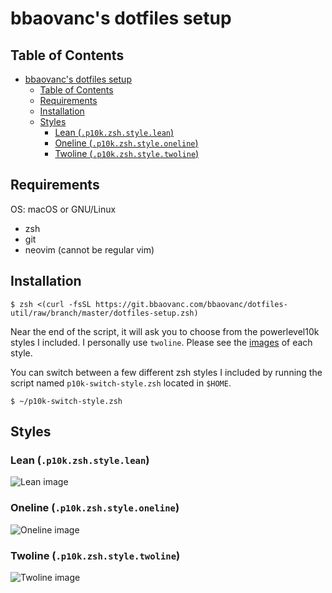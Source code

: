 # bbaovanc's dotfiles setup

## Table of Contents

- [bbaovanc's dotfiles setup](#bbaovancs-dotfiles-setup)
  - [Table of Contents](#table-of-contents)
  - [Requirements](#requirements)
  - [Installation](#installation)
  - [Styles](#styles)
    - [Lean (`.p10k.zsh.style.lean`)](#lean-p10kzshstylelean)
    - [Oneline (`.p10k.zsh.style.oneline`)](#oneline-p10kzshstyleoneline)
    - [Twoline (`.p10k.zsh.style.twoline`)](#twoline-p10kzshstyletwoline)

## Requirements

OS: macOS or GNU/Linux

- zsh
- git
- neovim (cannot be regular vim)

## Installation

```shell
$ zsh <(curl -fsSL https://git.bbaovanc.com/bbaovanc/dotfiles-util/raw/branch/master/dotfiles-setup.zsh)
```

Near the end of the script, it will ask you to choose from the powerlevel10k styles I included.
I personally use `twoline`. Please see the [images](#styles) of each style.

You can switch between a few different zsh styles I included by running the script named `p10k-switch-style.zsh` located in `$HOME`.

```shell
$ ~/p10k-switch-style.zsh
```

## Styles

### Lean (`.p10k.zsh.style.lean`)

![Lean image](https://media.bbaovanc.com/dotfiles-example/lean.png)

### Oneline (`.p10k.zsh.style.oneline`)

![Oneline image](https://media.bbaovanc.com/dotfiles-example/oneline.png)

### Twoline (`.p10k.zsh.style.twoline`)

![Twoline image](https://media.bbaovanc.com/dotfiles-example/twoline.png)
